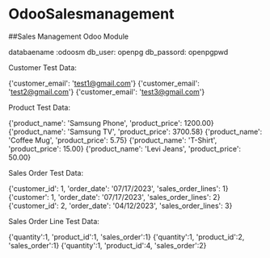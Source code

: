 # OdooSalesmanagement
##Sales Management Odoo Module 

databaename :odoosm 
db_user:  openpg
db_passord: openpgpwd

Customer Test Data:

{'customer_email': 'test1@gmail.com'}
{'customer_email': 'test2@gmail.com'}
{'customer_email': 'test3@gmail.com'}


Product Test Data:

{'product_name': 'Samsung Phone', 'product_price': 1200.00}
{'product_name': 'Samsung TV', 'product_price': 3700.58}
{'product_name': 'Coffee Mug', 'product_price': 5.75}
{'product_name': 'T-Shirt', 'product_price': 15.00}
{'product_name': 'Levi Jeans', 'product_price': 50.00}


Sales Order Test Data:

{'customer_id': 1, 'order_date': '07/17/2023', 'sales_order_lines': 1}
{'customer': 1, 'order_date': '07/17/2023', 'sales_order_lines': 2}
{'customer_id': 2, 'order_date': '04/12/2023', 'sales_order_lines': 3}



Sales Order Line Test Data:

{'quantity':1, 'product_id':1, 'sales_order':1}
{'quantity':1, 'product_id':2, 'sales_order':1}
{'quantity':1, 'product_id':4, 'sales_order':2}
